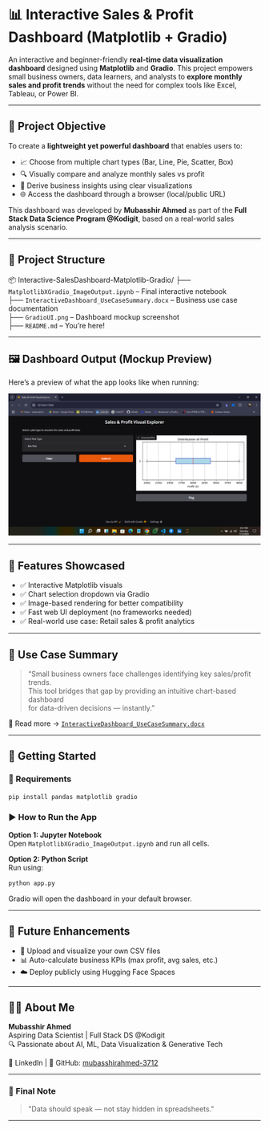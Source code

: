 
# 📊 Interactive Sales & Profit Dashboard (Matplotlib + Gradio)

An interactive and beginner-friendly **real-time data visualization dashboard** designed using **Matplotlib** and **Gradio**. This project empowers small business owners, data learners, and analysts to **explore monthly sales and profit trends** without the need for complex tools like Excel, Tableau, or Power BI.

---

## 🎯 Project Objective

To create a **lightweight yet powerful dashboard** that enables users to:

- 📈 Choose from multiple chart types (Bar, Line, Pie, Scatter, Box)
- 🔍 Visually compare and analyze monthly sales vs profit
- 🧠 Derive business insights using clear visualizations
- 🌐 Access the dashboard through a browser (local/public URL)

This dashboard was developed by **Mubasshir Ahmed** as part of the **Full Stack Data Science Program @Kodigit**, based on a real-world sales analysis scenario.

---

## 📁 Project Structure

📦 Interactive-SalesDashboard-Matplotlib-Gradio/
├── `MatplotlibXGradio_ImageOutput.ipynb` – Final interactive notebook  
├── `InteractiveDashboard_UseCaseSummary.docx` – Business use case documentation  
├── `GradioUI.png` – Dashboard mockup screenshot  
├── `README.md` – You’re here!  

---

## 🖼️ Dashboard Output (Mockup Preview)

Here’s a preview of what the app looks like when running:

![Dashboard UI](GradioUI.png)

---

## 🧪 Features Showcased

- ✅ Interactive Matplotlib visuals
- ✅ Chart selection dropdown via Gradio
- ✅ Image-based rendering for better compatibility
- ✅ Fast web UI deployment (no frameworks needed)
- ✅ Real-world use case: Retail sales & profit analytics

---

## 📎 Use Case Summary

> “Small business owners face challenges identifying key sales/profit trends.  
> This tool bridges that gap by providing an intuitive chart-based dashboard  
> for data-driven decisions — instantly.”

📄 Read more → [`InteractiveDashboard_UseCaseSummary.docx`](InteractiveDashboard_UseCaseSummary.docx)

---

## 🚀 Getting Started

### 🔧 Requirements

```bash
pip install pandas matplotlib gradio
```

### ▶️ How to Run the App

**Option 1: Jupyter Notebook**  
Open `MatplotlibXGradio_ImageOutput.ipynb` and run all cells.

**Option 2: Python Script**  
Run using:

```bash
python app.py
```

Gradio will open the dashboard in your default browser.

---

## 🌟 Future Enhancements

- 📂 Upload and visualize your own CSV files
- 📊 Auto-calculate business KPIs (max profit, avg sales, etc.)
- ☁️ Deploy publicly using Hugging Face Spaces

---

## 🙋‍♂️ About Me

**Mubasshir Ahmed**  
Aspiring Data Scientist | Full Stack DS @Kodigit  
🔍 Passionate about AI, ML, Data Visualization & Generative Tech  

🔗 LinkedIn | 📘 GitHub: [mubasshirahmed-3712](https://github.com/mubasshirahmed-3712)  

---

### 📌 Final Note

> "Data should speak — not stay hidden in spreadsheets."  

---
